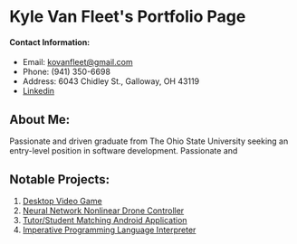 # Kyle Van Fleet's Portfolio Page

#### Contact Information:
* Email: kovanfleet@gmail.com
* Phone: (941) 350-6698
* Address: 6043 Chidley St., Galloway, OH 43119
* [Linkedin](https://www.linkedin.com/in/kyle-van-fleet-22314b200/)

## About Me:
Passionate and driven graduate from The Ohio State University seeking an entry-level position in software development. Passionate and 


## Notable Projects:

 1. [Desktop Video Game](https://vanfleet0351.github.io/MarioRemake/) 
 1. [Neural Network Nonlinear Drone Controller](https://vanfleet0351.github.io/Nonlinear-Drone-Controller/) 
 1. [Tutor/Student Matching Android Application](https://vanfleet0351.github.io/tutorMe-Android-App/) 
 1. [Imperative Programming Language Interpreter](https://vanfleet0351.github.io/CSE3341Interpreter/) 
